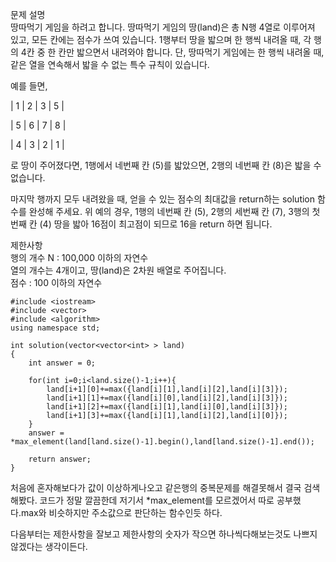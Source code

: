 문제 설명   
땅따먹기 게임을 하려고 합니다. 땅따먹기 게임의 땅(land)은 총 N행 4열로 이루어져 있고, 모든 칸에는 점수가 쓰여 있습니다. 1행부터 땅을 밟으며 한 행씩 내려올 때, 각 행의 4칸 중 한 칸만 밟으면서 내려와야 합니다. 단, 땅따먹기 게임에는 한 행씩 내려올 때, 같은 열을 연속해서 밟을 수 없는 특수 규칙이 있습니다.   

예를 들면,   

| 1 | 2 | 3 | 5 |   

| 5 | 6 | 7 | 8 |   

| 4 | 3 | 2 | 1 |
   
로 땅이 주어졌다면, 1행에서 네번째 칸 (5)를 밟았으면, 2행의 네번째 칸 (8)은 밟을 수 없습니다.   

마지막 행까지 모두 내려왔을 때, 얻을 수 있는 점수의 최대값을 return하는 solution 함수를 완성해 주세요. 위 예의 경우, 1행의 네번째 칸 (5), 2행의 세번째 칸 (7), 3행의 첫번째 칸 (4) 땅을 밟아 16점이 최고점이 되므로 16을 return 하면 됩니다.   

제한사항   
행의 개수 N : 100,000 이하의 자연수   
열의 개수는 4개이고, 땅(land)은 2차원 배열로 주어집니다.   
점수 : 100 이하의 자연수   


```
#include <iostream>
#include <vector>
#include <algorithm>
using namespace std;
 
int solution(vector<vector<int> > land)
{
    int answer = 0;
 
    for(int i=0;i<land.size()-1;i++){
        land[i+1][0]+=max({land[i][1],land[i][2],land[i][3]});
        land[i+1][1]+=max({land[i][0],land[i][2],land[i][3]});
        land[i+1][2]+=max({land[i][1],land[i][0],land[i][3]});
        land[i+1][3]+=max({land[i][1],land[i][2],land[i][0]});
    }
    answer = *max_element(land[land.size()-1].begin(),land[land.size()-1].end());
 
    return answer;
}
```
처음에 혼자해보다가 값이 이상하게나오고 같은행의 중복문제를 해결못해서 결국 검색해봤다.
코드가 정말 깔끔한데 저기서 *max_element를 모르겠어서 따로 공부했다.max와 비슷하지만 주소값으로 판단하는 함수인듯 하다.

다음부터는 제한사항을 잘보고 제한사항의 숫자가 작으면 하나씩다해보는것도 나쁘지않겠다는 생각이든다.